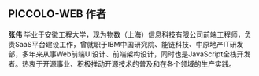 ## PICCOLO-WEB 作者

**张伟** 毕业于安徽工程大学，现为物数（上海）信息科技有限公司前端工程师，负责SaaS平台建设工作，曾就职于IBM中国研究院、能链科技、中原地产IT研发部，多年来从事Web前端UI设计、前端架构设计，同时也是JavaScript全栈开发者。热衷于开源事业、积极推动开源技术的普及和在各个领域的生产实践。